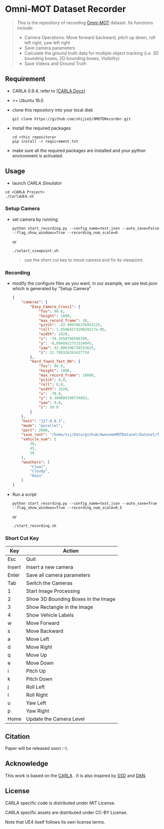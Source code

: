# Omni-MOT Dataset Recorder
> This is the repository of recording [Omni-MOT]() dataset. Its functions include: 
>
> - Camera Operations: Move forward backward, pitch up down, roll left right, yaw left right
> - Save camera parameters
> - Calculate the ground truth data for multiple object tracking (i.e. 3D bounding boxes, 2D bounding boxes, Visibility)
> - Save Videos and Ground Truth

## Requirement
- CARLA 0.9.4, refer to [[CARLA Docs]](https://carla.readthedocs.io/en/latest/getting_started/)

- \>= Ubuntu 16.0

- clone this repository into your local disk

  ```shell
  git clone https://github.com/shijieS/OMOTDRecorder.git
  ```

- Install the required packages

  ```shell
  cd <this repository>
  pip install -r requirement.txt
  ```

- make sure all the required packages are installed and your python environment is activated.

## Usage

- launch *CARLA Simulator*

```shell
cd <CARLA Project>
./CarlaUE4.sh
```

### Setup Camera

- set camera by running 

  ```shell
  python start_recording.py --config_name=test.json --auto_save=False --flag_show_windows=True --recording_num_scale=0
  ```

  or

  ```shell
  ./select_viewpoint.sh
  ```

  > use the short cut key to move camera and fix its viewpoint.

### Recording

- modify the configure files as you want, in our example, we use test.json which is generated by "Setup Camera"

  ```json
  {
      "cameras": {
          "Easy_Camera_Cross1": {
              "fov": 90.0,
              "height": 1080,
              "max_record_frame": 10,
              "pitch": -42.999786376953125,
              "roll": 1.0506457329029217e-05,
              "width": 1920,
              "x": -79.3550796508789,
              "y": -0.8948922753334045,
              "yaw": 42.000396728515625,
              "z": 32.788326263427734
          },
          "Hard_Town3_Test_00": {
              "fov": 90.0,
              "height": 1080,
              "max_record_frame": 10000,
              "pitch": 0.0,
              "roll": 0.0,
              "width": 1920,
              "x": -78.0,
              "y": 8.300000190734863,
              "yaw": 0.0,
              "z": 39.0
          }
      },
      "host": "127.0.0.1",
      "mode": "parallel", 
      "port": 2000,
      "save_root": "/home/ssj/Data/github/AwesomeMOTDataset/Dataset/Temp",
      "vehicle_num": [
          30,
          45,
          50
      ],
      "weathers": [
          "Clear",
          "Cloudy",
          "Rain"
      ]
  }
  ```

- Run a script

  ```shell
  python start_recording.py --config_name=test.json --auto_save=True --flag_show_windows=True --recording_num_scale=0.5
  ```

  or

  ```shell
  ./start_recording.sh
  ```

  

### Short Cut Key

| Key    | Action                              |
| ------ | ----------------------------------- |
| Esc    | Quit                                |
| Insert | Insert a new camera                 |
| Enter  | Save all camera parameters          |
| Tab    | Switch the Cameras                  |
| 1      | Start Image Processing              |
| 2      | Show 3D Bounding Boxes in the Image |
| 3      | Show Rectangle in the Image         |
| 4      | Show Vehicle Labels                 |
| w      | Move Forward                        |
| s      | Move Backward                       |
| a      | Move Left                           |
| d      | Move Right                          |
| q      | Move Up                             |
| e      | Move Down                           |
| i      | Pitch Up                            |
| k      | Pitch Down                          |
| j      | Roll Left                           |
| l      | Roll Right                          |
| u      | Yaw Left                            |
| p      | Yaw Right                           |
| Home   | Update the Camera Level             |

## Citation

Paper will be released soon :-).

## Acknowledge

This work is based on the [CARLA](https://github.com/carla-simulator/carla) . It is also inspired by [SSD](https://github.com/amdegroot/ssd.pytorch) and [DAN](https://www.researchgate.net/publication/334508412_Deep_Affinity_Network_for_Multiple_Object_Tracking).

## License

CARLA specific code is distributed under MIT License.

CARLA specific assets are distributed under CC-BY License.

Note that UE4 itself follows its own license terms.



